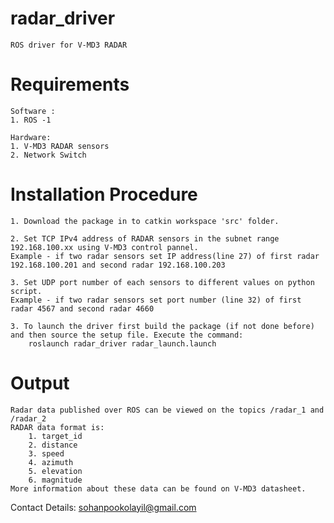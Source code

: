 # radar_driver
    ROS driver for V-MD3 RADAR

# Requirements
    Software :
    1. ROS -1
    
    Hardware:
    1. V-MD3 RADAR sensors
    2. Network Switch 


# Installation Procedure
    1. Download the package in to catkin workspace 'src' folder.

    2. Set TCP IPv4 address of RADAR sensors in the subnet range 192.168.100.xx using V-MD3 control pannel.
    Example - if two radar sensors set IP address(line 27) of first radar 192.168.100.201 and second radar 192.168.100.203

    3. Set UDP port number of each sensors to different values on python script.
    Example - if two radar sensors set port number (line 32) of first radar 4567 and second radar 4660

    3. To launch the driver first build the package (if not done before) and then source the setup file. Execute the command:
        roslaunch radar_driver radar_launch.launch

# Output
    Radar data published over ROS can be viewed on the topics /radar_1 and /radar_2
    RADAR data format is:
        1. target_id
        2. distance
        3. speed
        4. azimuth
        5. elevation
        6. magnitude
    More information about these data can be found on V-MD3 datasheet.


Contact Details: sohanpookolayil@gmail.com




